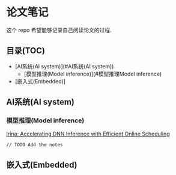 # 论文笔记

这个 repo 希望能够记录自己阅读论文的过程.

## 目录(TOC)

* [AI系统(AI system)](#AI系统(AI system))
    * [模型推理(Model inference)](#模型推理Model inference)
* [嵌入式(Embedded)]

## AI系统(AI system)

### 模型推理(Model inference)

[Irina: Accelerating DNN Inference with Efficient Online Scheduling](https://henryhxu.github.io/share/xiaorui-apnet20.pdf)

```
// TODO Add the notes
```

## 嵌入式(Embedded)
